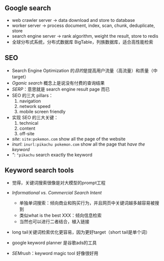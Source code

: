 ## Google search

- web crawler server -> data download and store to database
- worker server -> process document, index, scan, chunk, deduplicate, store
- search engine server -> rank algorithm, weight the result, store to redis
- 全球分布式系统，分布式数据库 BigTable，列族数据库，适合高性能检索

## SEO

- Search Engine Optimization 的*目的*是提高用户流量（高流量）和质量（中 target）
- *Oganic search* 概念上是说没有付费的查询结果
- *SERP*：意思就是 search engine result page 而已
- SEO 的三大 pillars：
  1. navigation
  2. network speed
  3. mobile screen friendly
- 实现 SEO 的三大关键：
  1. technical
  2. content
  3. off-site
- *site*: `site:pokemon.com` show all the page of the website
- *inurl*: `inurl:pikachu pokemon.com` show all the page that *have the keyword*
- *"*: `"pikachu` search exactly the keyword

## Keyword search tools

- 觉得，关键词搜索很像是对大模型的prompt工程

- *Informational vs. Commercial Search Intent*
  - 单独单词搜索：倾向商业和购买行为，并且网页中关键词越多越容易被搜到
  - 类似what is the best XXX：倾向信息检索
  - 当然也可以进行二者结合，植入链接

- long tail关键词检索优化更容易，因为更好target（short tail是单个词）
- google keyword planner 是谷歌ads的工具
- *SEMrush*：keyword magic tool 好像很好用
